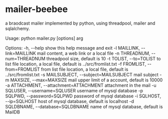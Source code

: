 # mailer-beebee
a braodcast mailer implemented by python, using threadpool, mailer and sqlalchemy.

Usage: python mailer.py [options] arg

Options:
  -h, --help            show this help message and exit
  -l MAILLINK, --link=MAILLINK
                        mail content, a web link or a local file
  -n THREADNUM, --num=THREADNUM
                        threadpool size, default is 10
  -t TOLIST, --to=TOLIST
                        to list file location, a local file, default is
                        ../src/fromlist.txt
  -f FROMLIST, --from=FROMLIST
                        from list file location, a local file, default is
                        ../src/fromlist.txt
  -s MAILSUBJECT, --subject=MAILSUBJECT
                        mail subject
  -m MAXSIZE, --max=MAXSIZE
                        mail upper limit of a account, default is 10000
  -a ATTACHMENT, --attachment=ATTACHMENT
                        attachment in the mail
  -u SQLUSER, --username=SQLUSER
                        username of mysql database
  -p SQLPWD, --password=SQLPWD
                        password of mysql database
  -i SQLHOST, --ip=SQLHOST
                        host of mysql database, default is localhost
  -d SQLDBNAME, --database=SQLDBNAME
                        name of mysql database, default is MailDB
